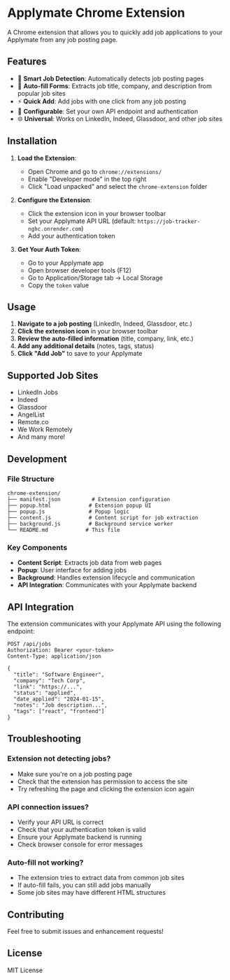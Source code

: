 # Applymate Chrome Extension

A Chrome extension that allows you to quickly add job applications to your Applymate from any job posting page.

## Features

- 🎯 **Smart Job Detection**: Automatically detects job posting pages
- 📝 **Auto-fill Forms**: Extracts job title, company, and description from popular job sites
- ⚡ **Quick Add**: Add jobs with one click from any job posting
- 🔧 **Configurable**: Set your own API endpoint and authentication
- 🌐 **Universal**: Works on LinkedIn, Indeed, Glassdoor, and other job sites

## Installation

1. **Load the Extension**:
   - Open Chrome and go to `chrome://extensions/`
   - Enable "Developer mode" in the top right
   - Click "Load unpacked" and select the `chrome-extension` folder

2. **Configure the Extension**:
   - Click the extension icon in your browser toolbar
   - Set your Applymate API URL (default: `https://job-tracker-nghc.onrender.com`)
   - Add your authentication token

3. **Get Your Auth Token**:
   - Go to your Applymate app
   - Open browser developer tools (F12)
   - Go to Application/Storage tab → Local Storage
   - Copy the `token` value

## Usage

1. **Navigate to a job posting** (LinkedIn, Indeed, Glassdoor, etc.)
2. **Click the extension icon** in your browser toolbar
3. **Review the auto-filled information** (title, company, link, etc.)
4. **Add any additional details** (notes, tags, status)
5. **Click "Add Job"** to save to your Applymate

## Supported Job Sites

- LinkedIn Jobs
- Indeed
- Glassdoor
- AngelList
- Remote.co
- We Work Remotely
- And many more!

## Development

### File Structure
```
chrome-extension/
├── manifest.json          # Extension configuration
├── popup.html            # Extension popup UI
├── popup.js              # Popup logic
├── content.js            # Content script for job extraction
├── background.js         # Background service worker
└── README.md            # This file
```

### Key Components

- **Content Script**: Extracts job data from web pages
- **Popup**: User interface for adding jobs
- **Background**: Handles extension lifecycle and communication
- **API Integration**: Communicates with your Applymate backend

## API Integration

The extension communicates with your Applymate API using the following endpoint:

```
POST /api/jobs
Authorization: Bearer <your-token>
Content-Type: application/json

{
  "title": "Software Engineer",
  "company": "Tech Corp",
  "link": "https://...",
  "status": "applied",
  "date_applied": "2024-01-15",
  "notes": "Job description...",
  "tags": ["react", "frontend"]
}
```

## Troubleshooting

### Extension not detecting jobs?
- Make sure you're on a job posting page
- Check that the extension has permission to access the site
- Try refreshing the page and clicking the extension icon again

### API connection issues?
- Verify your API URL is correct
- Check that your authentication token is valid
- Ensure your Applymate backend is running
- Check browser console for error messages

### Auto-fill not working?
- The extension tries to extract data from common job sites
- If auto-fill fails, you can still add jobs manually
- Some job sites may have different HTML structures

## Contributing

Feel free to submit issues and enhancement requests!

## License

MIT License
